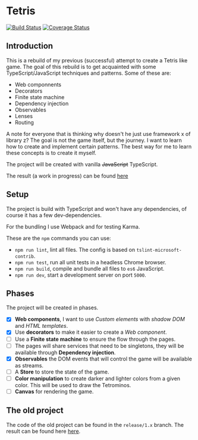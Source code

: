 # Tetris

[![Build Status](https://travis-ci.org/joppe/tetris.svg?branch=master)](https://travis-ci.org/joppe/tetris) [![Coverage Status](https://coveralls.io/repos/github/joppe/tetris/badge.svg?branch=master)](https://coveralls.io/github/joppe/tetris?branch=master)

## Introduction

This is a rebuild of my previous (successful) attempt to create a Tetris like game. The goal of this rebuild is to get acquainted with some TypeScript/JavaScript techniques and patterns. Some of these are:

- Web componnents
- Decorators
- Finite state machine
- Dependency injection
- Observables
- Lenses
- Routing

A note for everyone that is thinking why doesn't he just use framework x of library z? The goal is not the game itself, but the journey. I want to learn how to create and implement certain patterns. The best way for me to learn these concepts is to create it myself.

The project will be created with vanilla ~~JavaScript~~ TypeScript.

The result (a work in progress) can be found [here](https://epic-liskov-4facef.netlify.com/)

## Setup

The project is build with TypeScript and won't have any dependencies, of course it has a few dev-dependencies.

For the bundling I use Webpack and for testing Karma.

These are the `npm` commands you can use:

- `npm run lint`, lint all files. The config is based on `tslint-microsoft-contrib`.
- `npm run test`, run all unit tests in a headless Chrome browser.
- `npm run build`, compile and bundle all files to `es6` JavaScript.
- `npm run dev`, start a development server on port `5000`.

## Phases

The project will be created in phases.

- [x] __Web components__, I want to use _Custom elements_ with _shadow DOM_ and _HTML templates_.
- [x] Use __decorators__ to make it easier to create a _Web component_.
- [ ] Use a __Finite state machine__ to ensure the flow through the pages.
- [ ] The pages will share services that need to be singletons, they will be available through __Dependency injection__.
- [x] __Observables__ the DOM events that will control the game will be available as streams.
- [ ] A __Store__ to store the state of the game.
- [ ] __Color manipulation__ to create darker and lighter colors from a given color. This will be used to draw the Tetrominos.
- [ ] __Canvas__ for rendering the game.

## The old project

The code of the old project can be found in the `release/1.x` branch. The result can be found here [here](https://stoic-saha-73d2b3.netlify.com/).

